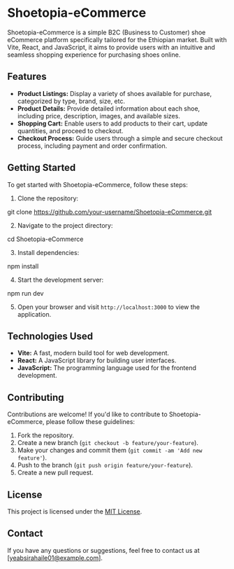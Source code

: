 # Shoetopia-eCommerce

Shoetopia-eCommerce is a simple B2C (Business to Customer) shoe eCommerce platform specifically tailored for the Ethiopian market. Built with Vite, React, and JavaScript, it aims to provide users with an intuitive and seamless shopping experience for purchasing shoes online.

## Features

- **Product Listings:** Display a variety of shoes available for purchase, categorized by type, brand, size, etc.
- **Product Details:** Provide detailed information about each shoe, including price, description, images, and available sizes.
- **Shopping Cart:** Enable users to add products to their cart, update quantities, and proceed to checkout.
- **Checkout Process:** Guide users through a simple and secure checkout process, including payment and order confirmation.

## Getting Started

To get started with Shoetopia-eCommerce, follow these steps:

1. Clone the repository:

git clone https://github.com/your-username/Shoetopia-eCommerce.git

2. Navigate to the project directory:

cd Shoetopia-eCommerce

3. Install dependencies:

npm install

4. Start the development server:

npm run dev

5. Open your browser and visit `http://localhost:3000` to view the application.

## Technologies Used

- **Vite:** A fast, modern build tool for web development.
- **React:** A JavaScript library for building user interfaces.
- **JavaScript:** The programming language used for the frontend development.

## Contributing

Contributions are welcome! If you'd like to contribute to Shoetopia-eCommerce, please follow these guidelines:

1. Fork the repository.
2. Create a new branch (`git checkout -b feature/your-feature`).
3. Make your changes and commit them (`git commit -am 'Add new feature'`).
4. Push to the branch (`git push origin feature/your-feature`).
5. Create a new pull request.

## License

This project is licensed under the [MIT License](LICENSE).

## Contact

If you have any questions or suggestions, feel free to contact us at [yeabsirahaile01@example.com].
